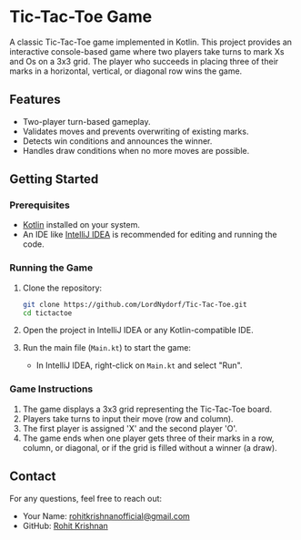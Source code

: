 # Tic-Tac-Toe Game

A classic Tic-Tac-Toe game implemented in Kotlin. This project provides an interactive console-based game where two players take turns to mark Xs and Os on a 3x3 grid. The player who succeeds in placing three of their marks in a horizontal, vertical, or diagonal row wins the game.

## Features
- Two-player turn-based gameplay.
- Validates moves and prevents overwriting of existing marks.
- Detects win conditions and announces the winner.
- Handles draw conditions when no more moves are possible.

## Getting Started

### Prerequisites
- [Kotlin](https://kotlinlang.org/) installed on your system.
- An IDE like [IntelliJ IDEA](https://www.jetbrains.com/idea/) is recommended for editing and running the code.

### Running the Game
1. Clone the repository:
    ```bash
    git clone https://github.com/LordNydorf/Tic-Tac-Toe.git
    cd tictactoe
    ```
2. Open the project in IntelliJ IDEA or any Kotlin-compatible IDE.

3. Run the main file (`Main.kt`) to start the game:
    - In IntelliJ IDEA, right-click on `Main.kt` and select "Run".

### Game Instructions
1. The game displays a 3x3 grid representing the Tic-Tac-Toe board.
2. Players take turns to input their move (row and column).
3. The first player is assigned 'X' and the second player 'O'.
4. The game ends when one player gets three of their marks in a row, column, or diagonal, or if the grid is filled without a winner (a draw).


## Contact
For any questions, feel free to reach out:
- Your Name: [rohitkrishnanofficial@gmail.com](mailto:rohitkrishnanofficial@gmail.com)
- GitHub: [Rohit Krishnan](https://github.com/LordNydorf)
